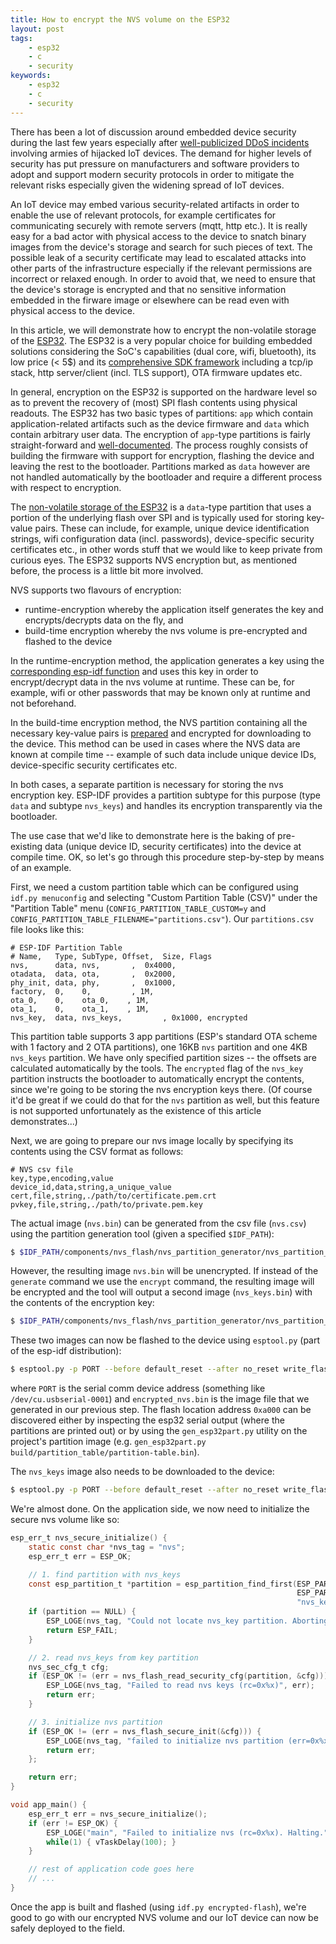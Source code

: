 ```yaml
---
title: How to encrypt the NVS volume on the ESP32
layout: post
tags:
    - esp32
    - c
    - security
keywords:
    - esp32
    - c
    - security
---
```


There has been a lot of discussion around embedded device security during the last few years especially after [well-publicized DDoS incidents](https://blog.cloudflare.com/inside-mirai-the-infamous-iot-botnet-a-retrospective-analysis/) involving armies of hijacked IoT devices. The demand for higher levels of security has put pressure on manufacturers and software providers to adopt and support modern security protocols in order to mitigate the relevant risks especially given the widening spread of IoT devices.

An IoT device may embed various security-related artifacts in order to enable the use of relevant protocols, for example certificates for communicating securely with remote servers (mqtt, http etc.). It is really easy for a bad actor with physical access to the device to snatch binary images from the device's storage and search for such pieces of text. The possible leak of a security certificate may lead to escalated attacks into other parts of the infrastructure especially if the relevant permissions are incorrect or relaxed enough. In order to avoid that, we need to ensure that the device's storage is encrypted and that no sensitive information embedded in the firware image or elsewhere can be read even with physical access to the device.

In this article, we will demonstrate how to encrypt the non-volatile storage of the [ESP32](https://www.espressif.com/en/products/hardware/esp32/overview). The ESP32 is a very popular choice for building embedded solutions considering the SoC's capabilities (dual core, wifi, bluetooth), its low price (< 5$) and its [comprehensive SDK framework](https://docs.espressif.com/projects/esp-idf/en/latest/esp32/) including a tcp/ip stack, http server/client (incl. TLS support), OTA firmware updates etc.

In general, encryption on the ESP32 is supported on the hardware level so as to prevent the recovery of (most) SPI flash contents using physical readouts. The ESP32 has two basic types of partitions: `app` which contain application-related artifacts such as the device firmware and `data` which contain arbitrary user data. The encryption of `app`-type partitions is fairly straight-forward and [well-documented](https://docs.espressif.com/projects/esp-idf/en/latest/esp32/security/flash-encryption.html). The process roughly consists of building the firmware with support for encryption, flashing the device and leaving the rest to the bootloader. Partitions marked as `data` however are not handled automatically by the bootloader and require a different process with respect to encryption.

The [non-volatile storage of the ESP32](https://docs.espressif.com/projects/esp-idf/en/latest/esp32/api-reference/storage/nvs_flash.html) is a `data`-type partition that uses a portion of the underlying flash over SPI and is typically used for storing key-value pairs. These can include, for example, unique device identification strings, wifi configuration data (incl. passwords), device-specific security certificates etc., in other words stuff that we would like to keep private from curious eyes. The ESP32 supports NVS encryption but, as mentioned before, the process is a little bit more involved.

NVS supports two flavours of encryption:

* runtime-encryption whereby the application itself generates the key and encrypts/decrypts data on the fly, and
* build-time encryption whereby the nvs volume is pre-encrypted and flashed to the device

In the runtime-encryption method, the application generates a key using the [corresponding esp-idf function](https://docs.espressif.com/projects/esp-idf/en/latest/esp32/api-reference/storage/nvs_flash.html#_CPPv423nvs_flash_generate_keysPK15esp_partition_tP13nvs_sec_cfg_t) and uses this key in order to encrypt/decrypt data in the nvs volume at runtime. These can be, for example, wifi or other passwords that may be known only at runtime and not beforehand.

In the build-time encryption method, the NVS partition containing all the necessary key-value pairs is [prepared](https://docs.espressif.com/projects/esp-idf/en/latest/esp32/api-reference/storage/nvs_partition_gen.html) and encrypted for downloading to the device. This method can be used in cases where the NVS data are known at compile time -- example of such data include  unique device IDs, device-specific security certificates etc.

In both cases, a separate partition is necessary for storing the nvs encryption key. ESP-IDF provides a partition subtype for this purpose (type `data` and subtype `nvs_keys`) and handles its encryption transparently via the bootloader.

The use case that we'd like to demonstrate here is the baking of pre-existing data (unique device ID, security certificates) into the device at compile time. OK, so let's go through this procedure step-by-step by means of an example.

First, we need a custom partition table which can be configured using `idf.py menuconfig` and selecting "Custom Partition Table (CSV)" under the "Partition Table" menu (`CONFIG_PARTITION_TABLE_CUSTOM=y` and `CONFIG_PARTITION_TABLE_FILENAME="partitions.csv"`). Our `partitions.csv` file looks like this:

```csv
# ESP-IDF Partition Table
# Name,   Type, SubType, Offset,  Size, Flags
nvs,      data, nvs,       ,  0x4000,
otadata,  data, ota,       ,  0x2000,
phy_init, data, phy,       ,  0x1000,
factory,  0,    0,         , 1M,
ota_0,    0,    ota_0,    , 1M,
ota_1,    0,    ota_1,    , 1M,
nvs_key,  data, nvs_keys,         , 0x1000, encrypted
```

This partition table supports 3 app partitions (ESP's standard OTA scheme with 1 factory and 2 OTA partitions), one 16KB `nvs` partition and one 4KB `nvs_keys` partition. We have only specified partition sizes -- the offsets are calculated automatically by the tools. The `encrypted` flag of the `nvs_key` partition instructs the bootloader to automatically encrypt the contents, since we're going to be storing the nvs encryption keys there. (Of course it'd be great if we could do that for the `nvs` partition as well, but this feature is not supported unfortunately as the existence of this article demonstrates...)

Next, we are going to prepare our nvs image locally by specifying its contents using the CSV format as follows:

```csv
# NVS csv file
key,type,encoding,value
device_id,data,string,a_unique_value
cert,file,string,./path/to/certificate.pem.crt
pvkey,file,string,./path/to/private.pem.key
```

The actual image (`nvs.bin`) can be generated from the csv file (`nvs.csv`) using the partition generation tool (given a specified `$IDF_PATH`):

```bash
$ $IDF_PATH/components/nvs_flash/nvs_partition_generator/nvs_partition_gen.py generate nvs.csv nvs.bin 0x4000 // not encrypted
```

However, the resulting image `nvs.bin` will be unencrypted. If instead of the `generate` command we use the `encrypt` command, the resulting image will be encrypted and the tool will output a second image (`nvs_keys.bin`) with the contents of the encryption key:

```bash
$ $IDF_PATH/components/nvs_flash/nvs_partition_generator/nvs_partition_gen.py encrypt nvs.csv encrypted_nvs.bin 0x4000 --keygen --keyfile nvs_keys.bin
```

These two images can now be flashed to the device using `esptool.py` (part of the esp-idf distribution):

```bash
$ esptool.py -p PORT --before default_reset --after no_reset write_flash 0xa000 encrypted_nvs.bin
```

where `PORT` is the serial comm device address (something like `/dev/cu.usbserial-0001`) and `encrypted_nvs.bin` is the image file that we generated in our previous step. The flash location address `0xa000` can be discovered either by inspecting the esp32 serial output (where the partitions are printed out) or by using the `gen_esp32part.py` utility on the project's partition image (e.g. `gen_esp32part.py build/partition_table/partition-table.bin`).

The `nvs_keys` image also needs to be downloaded to the device:

```bash
$ esptool.py -p PORT --before default_reset --after no_reset write_flash 0x320000 nvs_keys.bin
```

We're almost done. On the application side, we now need to initialize the secure nvs volume like so:

```c
esp_err_t nvs_secure_initialize() {
    static const char *nvs_tag = "nvs";
    esp_err_t err = ESP_OK;

    // 1. find partition with nvs_keys
    const esp_partition_t *partition = esp_partition_find_first(ESP_PARTITION_TYPE_DATA,
                                                                ESP_PARTITION_SUBTYPE_DATA_NVS_KEYS,
                                                                "nvs_key");
    if (partition == NULL) {
        ESP_LOGE(nvs_tag, "Could not locate nvs_key partition. Aborting.");
        return ESP_FAIL;
    }

    // 2. read nvs_keys from key partition
    nvs_sec_cfg_t cfg;
    if (ESP_OK != (err = nvs_flash_read_security_cfg(partition, &cfg))) {
        ESP_LOGE(nvs_tag, "Failed to read nvs keys (rc=0x%x)", err);
        return err;
    }

    // 3. initialize nvs partition
    if (ESP_OK != (err = nvs_flash_secure_init(&cfg))) {
        ESP_LOGE(nvs_tag, "failed to initialize nvs partition (err=0x%x). Aborting.", err);
        return err;
    };

    return err;
}

void app_main() {
    esp_err_t err = nvs_secure_initialize();
    if (err != ESP_OK) {
        ESP_LOGE("main", "Failed to initialize nvs (rc=0x%x). Halting.", err);
        while(1) { vTaskDelay(100); }
    }

    // rest of application code goes here
    // ...
}
```

Once the app is built and flashed (using `idf.py encrypted-flash`), we're good to go with our encrypted NVS volume and our IoT device can now be safely deployed to the field.
